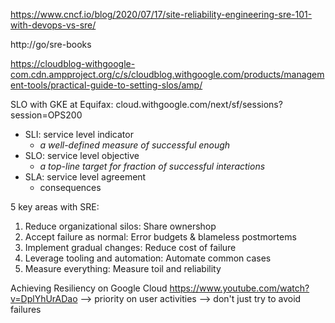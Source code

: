 https://www.cncf.io/blog/2020/07/17/site-reliability-engineering-sre-101-with-devops-vs-sre/

http://go/sre-books

https://cloudblog-withgoogle-com.cdn.ampproject.org/c/s/cloudblog.withgoogle.com/products/management-tools/practical-guide-to-setting-slos/amp/

SLO with GKE at Equifax: cloud.withgoogle.com/next/sf/sessions?session=OPS200

- SLI: service level indicator
    - _a well-defined measure of successful enough_
- SLO: service level objective
    - _a top-line target for fraction of successful interactions_
- SLA: service level agreement
    - consequences


5 key areas with SRE:
1. Reduce organizational silos: Share ownershop
2. Accept failure as normal: Error budgets & blameless postmortems
3. Implement gradual changes: Reduce cost of failure
4. Leverage tooling and automation: Automate common cases
5. Measure everything: Measure toil and reliability

Achieving Resiliency on Google Cloud
https://www.youtube.com/watch?v=DplYhUrADao
--> priority on user activities
--> don't just try to avoid failures